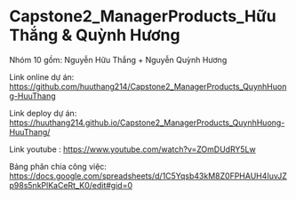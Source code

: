 # Capstone2_ManagerProducts_Hữu Thắng & Quỳnh Hương
Nhóm 10 gồm: Nguyễn Hữu Thắng + Nguyễn Quỳnh Hương

Link online dự án: https://github.com/huuthang214/Capstone2_ManagerProducts_QuynhHuong-HuuThang

Link deploy dự án: https://huuthang214.github.io/Capstone2_ManagerProducts_QuynhHuong-HuuThang/

Link youtube : https://www.youtube.com/watch?v=ZOmDUdRY5Lw

Bảng phân chia công việc: https://docs.google.com/spreadsheets/d/1C5Yqsb43kM8Z0FPHAUH4IuvJZp98s5nkPlKaCeRt_K0/edit#gid=0